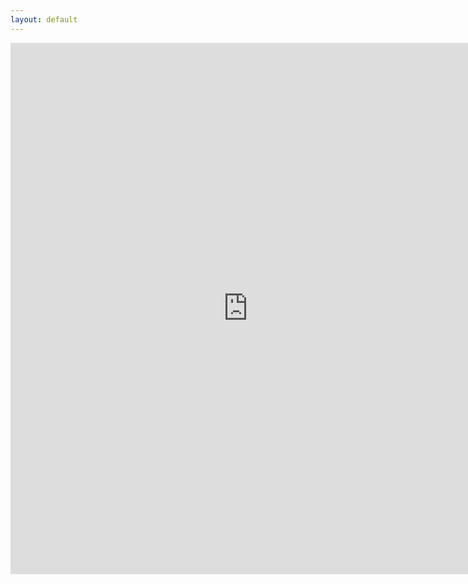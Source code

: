 ```yaml
---
layout: default
---
```


<iframe src="https://docs.google.com/forms/d/e/1FAIpQLSeiARDGXK0WifBgjEZdwjZ-66Kru5bn-tv8_wSVQ4w1EhEqUA/viewform?embedded=true#start=embed" width="760" height="850" frameborder="0" marginheight="0" marginwidth="0">Loading...</iframe>